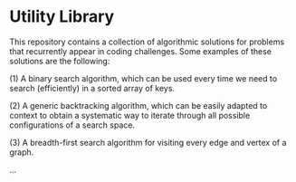 # Utility Library

This repository contains a collection of algorithmic solutions for problems that recurrently appear in coding challenges. Some examples of these solutions are the following:

(1) A binary search algorithm, which can be used every time we need to search (efficiently) in a sorted array of keys.

(2) A generic backtracking algorithm, which can be easily adapted to context to obtain a systematic way to iterate through all possible configurations of a search space.

(3) A breadth-first search algorithm for visiting every edge and vertex of a graph.

...
